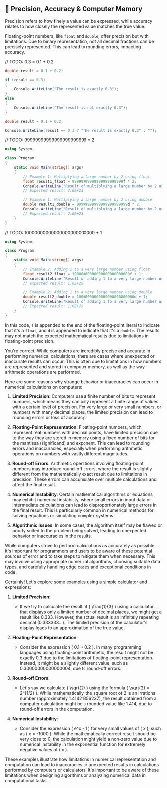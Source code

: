 ## 🤔 Precision, Accuracy & Computer Memory

Precision refers to how finely a value can be expressed, while accuracy relates to how closely the represented value matches the true value.

Floating-point numbers, like `float` and `double`, offer precision but with limitations. Due to binary representation, not all decimal fractions can be precisely represented. This can lead to rounding errors, impacting accuracy.

// TODO: 0.3 = 0.1 + 0.2
```csharp
double result = 0.1 + 0.2;

if (result == 0.3)
{
    Console.WriteLine("The result is exactly 0.3");
}
else
{
    Console.WriteLine("The result is not exactly 0.3");
}
```

```csharp
double result = 0.1 + 0.2;

Console.WriteLine(result == 0.3 ? "The result is exactly 0.3" : "");
```


// TODO: 99999999999999999999999 * 2
```csharp
using System;

class Program
{
    static void Main(string[] args)
    {
        // Example 1: Multiplying a large number by 2 using float
        float result1_float = 99999999999999999999999f * 2;
        Console.WriteLine("Result of multiplying a large number by 2 using float: " + result1_float);
        // Expected result: 2.0E+23

        // Example 1: Multiplying a large number by 2 using double
        double result1_double = 99999999999999999999999d * 2;
        Console.WriteLine("Result of multiplying a large number by 2 using double: " + result1_double);
        // Expected result: 2.0E+23
    }
}
```

// TODO: 10000000000000000000000000 + 1
```csharp
using System;

class Program
{
    static void Main(string[] args)
    {
        // Example 2: Adding 1 to a very large number using float
        float result2_float = 10000000000000000000000000f + 1;
        Console.WriteLine("Result of adding 1 to a very large number using float: " + result2_float);
        // Expected result: 1.0E+25

        // Example 2: Adding 1 to a very large number using double
        double result2_double = 10000000000000000000000000d + 1;
        Console.WriteLine("Result of adding 1 to a very large number using double: " + result2_double);
        // Expected result: 1.0E+25
    }
}
```

In this code, `f` is appended to the end of the floating-point literal to indicate that it's a `float`, and `d` is appended to indicate that it's a `double`. The results may not match the expected mathematical results due to limitations in floating-point precision.

You're correct. While computers are incredibly precise and accurate in performing numerical calculations, there are cases where unexpected or inaccurate results can occur. This is often due to limitations in how numbers are represented and stored in computer memory, as well as the way arithmetic operations are performed.

Here are some reasons why strange behavior or inaccuracies can occur in numerical calculations on computers:

1. **Limited Precision**: Computers use a finite number of bits to represent numbers, which means they can only represent a finite range of values with a certain level of precision. For very large or very small numbers, or numbers with many decimal places, the limited precision can lead to rounding errors or loss of accuracy.

2. **Floating-Point Representation**: Floating-point numbers, which represent real numbers with decimal points, have limited precision due to the way they are stored in memory using a fixed number of bits for the mantissa (significand) and exponent. This can lead to rounding errors and inaccuracies, especially when performing arithmetic operations on numbers with vastly different magnitudes.

3. **Round-off Errors**: Arithmetic operations involving floating-point numbers may introduce round-off errors, where the result is slightly different from the mathematically exact result due to limitations in precision. These errors can accumulate over multiple calculations and affect the final result.

4. **Numerical Instability**: Certain mathematical algorithms or equations may exhibit numerical instability, where small errors in input data or intermediate calculations can lead to disproportionately large errors in the final result. This is particularly common in numerical methods for solving equations or simulating complex systems.

5. **Algorithmic Issues**: In some cases, the algorithm itself may be flawed or poorly suited to the problem being solved, leading to unexpected behavior or inaccuracies in the results.

While computers strive to perform calculations as accurately as possible, it's important for programmers and users to be aware of these potential sources of error and to take steps to mitigate them when necessary. This may involve using appropriate numerical algorithms, choosing suitable data types, and carefully handling edge cases and exceptional conditions in code.

Certainly! Let's explore some examples using a simple calculator and expressions:

1. **Limited Precision**:
   - If we try to calculate the result of \( \frac{1}{3} \) using a calculator that displays only a limited number of decimal places, we might get a result like 0.333. However, the actual result is an infinitely repeating decimal (0.333333...). The limited precision of the calculator's display leads to an approximation of the true value.

2. **Floating-Point Representation**:
   - Consider the expression \( 0.1 + 0.2 \). In many programming languages using floating-point arithmetic, the result might not be exactly 0.3 due to the limitations of floating-point representation. Instead, it might be a slightly different value, such as 0.30000000000000004, due to round-off errors.

3. **Round-off Errors**:
   - Let's say we calculate \( \sqrt{2} \) using the formula \( \sqrt{2} = 2^{1/2} \). While mathematically, the square root of 2 is an irrational number (approximately 1.41421356237), the result obtained from a computer calculation might be a rounded value like 1.414, due to round-off errors in the computation.

4. **Numerical Instability**:
   - Consider the expression \( e^x - 1 \) for very small values of \( x \), such as \( x = -1000 \). While the mathematically correct result should be very close to 0, the calculation might yield a non-zero value due to numerical instability in the exponential function for extremely negative values of \( x \).

These examples illustrate how limitations in numerical representation and computation can lead to inaccuracies or unexpected results in calculations performed by computers or calculators. It's important to be aware of these limitations when designing algorithms or analyzing numerical data in computational tasks.